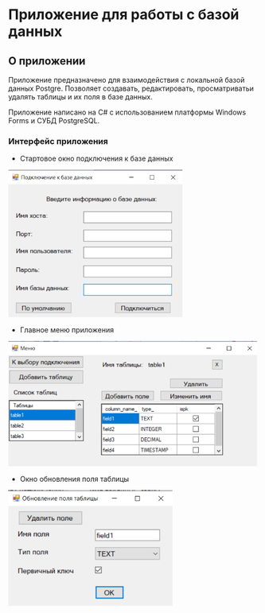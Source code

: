 # Приложение для работы с базой данных

## О приложении

Приложение предназначено для взаимодействия с локальной базой данных Postgre. Позволяет создавать, редактировать, просматриватьи удалять таблицы и их поля в базе данных.

Приложение написано на C# с использованием платформы Windows Forms и СУБД PostgreSQL.

### Интерфейс приложения

*  Стартовое окно подключения к базе данных

 <img width="350" src="Screenshots/1.png" alt="1"/>

*  Главное меню приложения

 <img width="500" src="Screenshots/2.png" alt="2"/>

*  Окно обновления поля таблицы

 <img width="330" src="Screenshots/3.png" alt="3"/>
